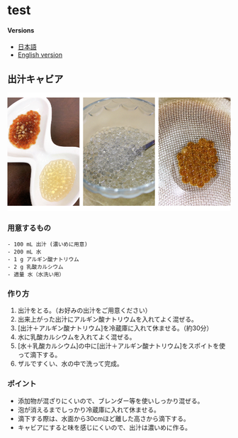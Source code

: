 # test

#### Versions

* [日本語](README.md)
* [English version]()


## 出汁キャビア

<img src="https://github.com/foodscience/test/blob/master/img/dashi_caviar.jpg" alt="Ruby" title="Ruby" />

### 用意するもの
```
- 100 mL 出汁 (濃いめに用意)
- 200 mL 水
- 1 g アルギン酸ナトリウム
- 2 g 乳酸カルシウム
- 適量 水（水洗い用）
```

### 作り方
<ol>
<li>出汁をとる。（お好みの出汁をご用意ください）</li>
<li>出来上がった出汁にアルギン酸ナトリウムを入れてよく混ぜる。</li>
<li>[出汁＋アルギン酸ナトリウム]を冷蔵庫に入れて休ませる。（約30分）</li>
<li>水に乳酸カルシウムを入れてよく混ぜる。</li>
<li>[水＋乳酸カルシウム]の中に[出汁＋アルギン酸ナトリウム]をスポイトを使って滴下する。</li>
<li>ザルですくい、水の中で洗って完成。</li>
</ol>

### ポイント
<ul>
<li>添加物が混ざりにくいので、ブレンダー等を使いしっかり混ぜる。</li>
<li>泡が消えるまでしっかり冷蔵庫に入れて休ませる。</li>
<li>滴下する際は、水面から30cmほど離した高さから滴下する。</li>
<li>キャビアにすると味を感じにくいので、出汁は濃いめに作る。</li>
</ul>
